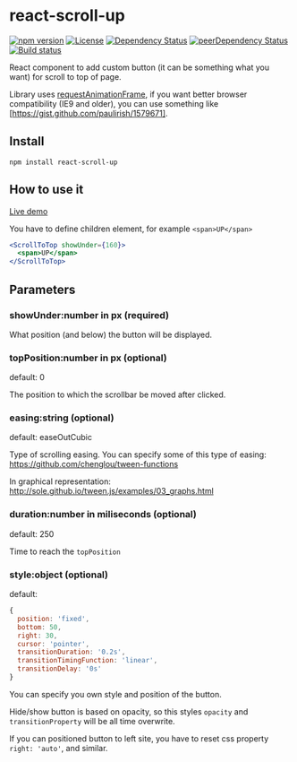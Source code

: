 # react-scroll-up
[![npm version](https://badge.fury.io/js/react-scroll-up.svg)](https://badge.fury.io/js/react-scroll-up)
[![License](https://img.shields.io/npm/l/react-scroll-up.svg)]()
[![Dependency Status](https://img.shields.io/david/milosjanda/react-scroll-up.svg)]()
[![peerDependency Status](https://img.shields.io/david/peer/milosjanda/react-scroll-up.svg)]()
[![Build status](https://travis-ci.org/milosjanda/react-scroll-up.svg?branch=master)]()

React component to add custom button (it can be something what you want) for scroll to top of page.

Library uses [requestAnimationFrame](https://developer.mozilla.org/en-US/docs/Web/API/window/requestAnimationFrame),
if you want better browser compatibility (IE9 and older), you can use something like  [https://gist.github.com/paulirish/1579671].


## Install

```npm
npm install react-scroll-up
```

## How to use it

[Live demo](http://milosjanda.github.io/react-scroll-up/)

You have to define children element, for example `<span>UP</span>`

```jsx
<ScrollToTop showUnder={160}>
  <span>UP</span>
</ScrollToTop>
```

## Parameters

### showUnder:number in px (required) 

What position (and below) the button will be displayed.

### topPosition:number in px (optional)

default: 0

The position to which the scrollbar be moved after clicked.

### easing:string (optional)

default: easeOutCubic

Type of scrolling easing. You can specify some of this type of easing: https://github.com/chenglou/tween-functions

In graphical representation: http://sole.github.io/tween.js/examples/03_graphs.html

### duration:number in miliseconds (optional)

default: 250

Time to reach the `topPosition`

### style:object (optional)

default:  

```javascript
{
  position: 'fixed',
  bottom: 50,
  right: 30,
  cursor: 'pointer',
  transitionDuration: '0.2s',
  transitionTimingFunction: 'linear',
  transitionDelay: '0s'
}
```

You can specify you own style and position of the button.

Hide/show button is based on opacity, so this styles `opacity` and `transitionProperty` will be all time overwrite.

If you can positioned button to left site, you have to reset css property `right: 'auto'`, and similar.


